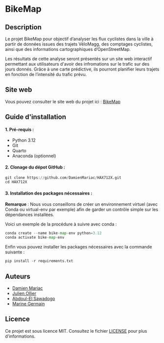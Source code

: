# BikeMap

## Description

Le projet BikeMap pour objectif d’analyser les flux cyclistes dans la ville à partir de données issues des trajets VéloMagg, des comptages cyclistes, ainsi que des informations cartographiques d’OpenStreetMap.

Les résultats de cette analyse seront présentés sur un site web interactif permettant aux utilisateurs d'avoir des infromations sur le trafic sur des jours donnés. Grâce à une carte prédictive, ils pourront planifier leurs trajets en fonction de l’intensité du trafic prévu.

## Site web
Vous pouvez consulter le site web du projet ici : [BikeMap](https://damienmariac.github.io/HAX712X)

## Guide d'installation 

#### 1. Pré-requis :
- Python 3.12
- Git
- Quarto
- Anaconda (optionnel)

#### 2. Clonage du dépot GitHub : 
   
``` python
git clone https://github.com/DamienMariac/HAX712X.git
cd HAX712X
```
#### 3. Installation des packages nécessaires : 

**Remarque** : Nous vous conseillons de créer un environnement virtuel (avec Conda ou virtual-env par exemple) afin de garder un contrôle simple sur les dépendances installées. 

Voici un exemple de la procédure à suivre avec conda : 

``` python
conda create --name bike-map-env python=3.12
conda activate bike-map-env
```
Enfin vous pouvez installer les packages nécessaires avec la commande suivante : 

``` python
pip install -r requirements.txt
```

## Auteurs
- [Damien Mariac](https://github.com/DamienMariac/)
- [Julien Ollier](https://github.com/JulienOllier)
- [Abdoul-El Sawadogo](https://github.com/Kader43)
- [Marine Germain](https://github.com/mgermain12)

## Licence  
Ce projet est sous licence MIT. 
Consultez le fichier [LICENSE](LICENSE) pour plus d’informations.  
